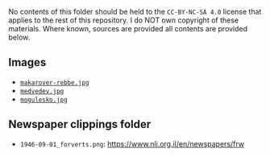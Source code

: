 No contents of this folder should be held to the  `CC-BY-NC-SA 4.0` license that applies to the rest of this repository.
I do NOT own copyright of these materials. Where known, sources are provided all contents are provided below.

## Images

- [`makarover-rebbe.jpg`](https://jewua.org/makarov/) 
- [`medvedev.jpg`](https://www.centropa.org/en/photo/portrait-mikhail-efimovich-medvedev-meer-haimovich-bernshtein)
- [`mogulesko.jpg`](https://www.jewishgen.org/bessarabia/ImgViewDB.asp?id=221)


## Newspaper clippings folder

- `1946-09-01_forverts.png`: <https://www.nli.org.il/en/newspapers/frw>
